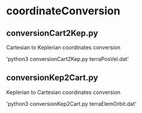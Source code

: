 # coordinateConversion

## conversionCart2Kep.py

  Cartesian to Keplerian coordinates conversion
  
  'python3 conversionCart2Kep.py terraPosVel.dat'
  
  
## conversionKep2Cart.py

  Keplerian to Cartesian coordinates conversion
  
  'python3 conversionKep2Cart.py terraElemOrbit.dat'
